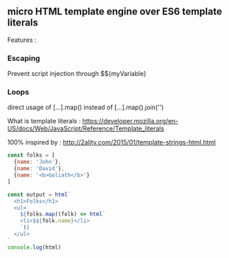 ## micro HTML template engine over ES6 template literals

Features : 
### Escaping
Prevent script injection through $${myVariable}

### Loops
direct usage of [...].map() instead of [...].map().join('')

What is template literals :
https://developer.mozilla.org/en-US/docs/Web/JavaScript/Reference/Template_literals

100% inspired by : 
http://2ality.com/2015/01/template-strings-html.html

```javascript
const folks = [
  {name: 'John'},
  {name: 'David'},
  {name: '<b>Goliath</b>'}
]

const output = html`
  <h1>Folks</h1>
  <ul>
    ${folks.map((folk) => html`
    <li>$${folk.name}</li>
    `)}
  </ul>
`
console.log(html)
```